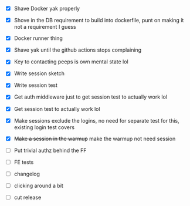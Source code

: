 - [x] Shave Docker yak properly
- [x] Shove in the DB requirement to build into dockerfile, punt on making it not a requirement I guess
- [x] Docker runner thing
- [x] Shave yak until the github actions stops complaining

- [x] Key to contacting peeps is own mental state lol

- [x] Write session sketch

- [x] Write session test
- [x] Get auth middleware just to get session test to actually work lol
- [x] Get session test to actually work lol
- [x] Make sessions exclude the logins, no need for separate test for this, existing login test covers

- [x] ~~Make a session in the warmup~~ make the warmup not need session
- [ ] Put trivial authz behind the FF
- [ ] FE tests

- [ ] changelog
- [ ] clicking around a bit
- [ ] cut release
